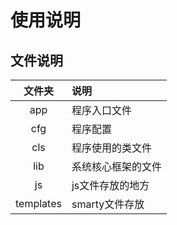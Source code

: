 # 使用说明

## 文件说明
| 文件夹 | 说明 |
| :-----: | :------ |
| app | 程序入口文件 |
| cfg | 程序配置 |
| cls | 程序使用的类文件 |
| lib | 系统核心框架的文件 |
| js  | js文件存放的地方 |
| templates | smarty文件存放 |

